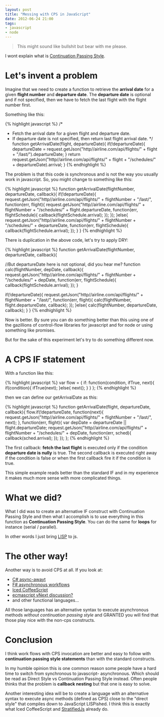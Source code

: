 ```yaml
---
layout: post
title: "Messing with CPS in JavaScript"
date: 2012-06-24 21:00
tags: 
- javascript
- node
---
```


> This might sound like bullshit but bear with me please.

I wont explain what is [Continuation Passing Style](http://en.wikipedia.org/wiki/Continuation-passing_style).

Let's invent a problem
======================

Imagine that we need to create a function to retrieve the **arrival date** for a given **flight number** and **departure date**. The **departure date** is optional and if not specified, then we have to fetch the last flight with the flight number first. 

Something like this:

{% highlight javascript %}
/*
 * Fetch the arrival date for a given flight and departure date.
 * If departure date is not specified, then return last flight arrival date.
 */
function getArrivalDate(flight, departureDate){
  if(!departureDate){
    departureDate = request.getJson("http//airline.com/api/flights/" + flight + "/last/").departureDate;
  }
  return request.getJson("http//airline.com/api/flights/" + flight + "/schedules/" + departureDate).arrival;
}
{% endhighlight %}


The problem is that this code is synchronous and is not the way you usually work in javascript. So, you might change to something like this:


{% highlight javascript %}
function getArrivalDate(flightNumber, departureDate, callback){
  if(!departureDate){
    request.getJson("http//airline.com/api/flights/" + flightNumber + "/last/", function(err, flight){
      request.getJson("http//airline.com/api/flights/" + flightNumber + "/schedules/" + flight.departureDate, function(err, flightSchedule){
        callback(flightSchedule.arrival);
      });
    });
  }else{
    request.getJson("http//airline.com/api/flights/" + flightNumber + "/schedules/" + departureDate, function(err, flightSchedule){
      callback(flightSchedule.arrival);
    });
  }
}
{% endhighlight %}

There is duplication in the above code, let's try to apply DRY:

{% highlight javascript %}
function getArrivalDate(flightNumber, departureDate, callback){

  //But departureDate here is not optional, did you hear me?
  function calc(flightNumber, depDate, callback){
    request.getJson("http//airline.com/api/flights/" + flightNumber + "/schedules/" + depDate, function(err, flightSchedule){
      callback(flightSchedule.arrival);
    });
  }

  if(!departureDate){
   request.getJson("http//airline.com/api/flights/" + flightNumber + "/last/", function(err, flight){
      calc(flightNumber, flight.departureDate, callback);
    });
  }else{
    calc(flightNumber, departureDate, callback);
  }
}
{% endhighlight %}

Now is better. By sure you can do something better than this using one of the gazillions of control-flow libraries for javascript and for node or using something like promises.

But for the sake of this experiment let's try to do something different now.

A CPS IF statement
==================

With a function like this:

{% highlight javascript %}
var flow = {
  if: function(condition, ifTrue, next){
    if(condition){
      ifTrue(next);
    }else{
      next();
    }
  }
};
{% endhighlight %}

then we can define our getArrivalDate as this:

{% highlight javascript %}
function getArrivalDate(flight, departureDate, callback){
  flow.if(!departureDate, function(next){
    request.getJson("http//airline.com/api/flights/" + flightNumber + "/last/", next);
  }, function(err, flight){
    var depDate = departureDate || flight.departureDate;
    request.getJson("http//airline.com/api/flights/" + flightNumber + "/schedules/" + depDate, function(err, sched){
      callback(sched.arrival);
    });
  });
};
{% endhighlight %}

The first callback: **fetch the last flight** is executed only if the condition **departure date is nully** is true. The second callback is executed right away if the condition is false or when the first callback fire it if the condition is true.

This simple example reads better than the standard IF and in my experience it makes much more sense with more complicated things.

What we did?
============

What I did was to create an alternative IF construct with Continuation Passing Style and then what I accomplish is to use everything in this function as **Continuation Passing Style**. You can do the same for **loops** for instance (serial / parallel).

In other words I just bring [LISP](http://www.n-a-n-o.com/lisp/cmucl-tutorials/LISP-tutorial-17.html) to js.

The other way!
==============

Another way is to avoid CPS at all. If you look at:

* [C# async-awayt](http://msdn.microsoft.com/en-us/library/hh191443(v=vs.110).aspx)
* [F# asynchronous workflows](http://msdn.microsoft.com/en-us/library/dd233250.aspx)
* [Iced CoffeeScript](http://maxtaco.github.com/coffee-script/)
* [ecmascript vNext discussion?](http://wiki.ecmascript.org/doku.php?id=strawman:deferred_functions)
* and other functional languages...

All those languages has an alternative syntax to execute asynchronous methods *without continuation passing style* and GRANTED you will find that those play nice with the non-cps constructs.

Conclusion
==========

I think work flows with CPS invocation are better and easy to follow with **continuation passing style statements** than with the standard constructs.

In my humble opinion this is one common reason some people have a hard time to switch from synchronous to javascript- asynchronous. Which should be read as Direct Style vs Continuation Passing Style instead. Often people thinks that the problem is **callback nesting** but that one is easy to solve. 

Another interesting idea will be to create a language with an alternative syntax to execute async methods (defined as CPS) close to the "direct style" that compiles down to JavaScript LISPished. I think this is exactly what Iced CoffeeScript and [StratifiedJs](http://onilabs.com/stratifiedjs) already do.